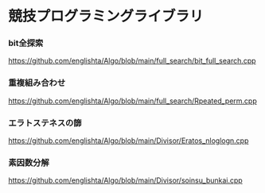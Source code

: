 # 競技プログラミングライブラリ

### bit全探索
https://github.com/englishta/Algo/blob/main/full_search/bit_full_search.cpp

### 重複組み合わせ
https://github.com/englishta/Algo/blob/main/full_search/Rpeated_perm.cpp

### エラトステネスの篩
https://github.com/englishta/Algo/blob/main/Divisor/Eratos_nloglogn.cpp

### 素因数分解
https://github.com/englishta/Algo/blob/main/Divisor/soinsu_bunkai.cpp